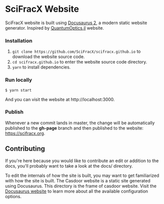 # SciFracX Website

SciFracX website is built using [Docusaurus 2](https://docusaurus.io/), a modern static website generator. Inspired by [QuantumOptics.jl](https://qojulia.org/) website.

### Installation

1. ```git clone https://github.com/SciFracX/scifracx.github.io``` to download the website source code.
2. ```cd scifracx.github.io``` to enter the website source code directory.
3. ```yarn``` to install dependencies.

### Run locally

```
$ yarn start
```

And you can visit the website at http://localhost:3000.

### Publish

Whenever a new commit lands in master, the change will be automatically published to the **gh-page** branch and then published to the website: https://scifracx.org.


## Contributing

If you're here because you would like to contribute an edit or addition to the docs, you'll probably want to take a look at the docs/ directory.

To edit the internals of how the site is built, you may want to get familiarized with how the site is built. The Casdoor website is a static site generated using Docusaurus. This directory is the frame of casdoor website. Visit the [Docusaurus website](https://docusaurus.io) to learn more about all the available configuration options.